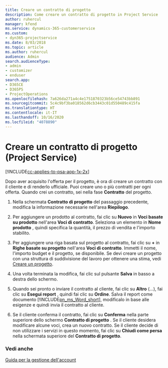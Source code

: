 ```yaml
---
title: Creare un contratto di progetto
description: Come creare un contratto di progetto in Project Service
author: ruhercul
manager: kfend
ms.service: dynamics-365-customerservice
ms.custom:
- dyn365-projectservice
ms.date: 8/03/2018
ms.topic: article
ms.author: ruhercul
audience: Admin
search.audienceType:
- admin
- customizer
- enduser
search.app:
- D365CE
- D365PS
- ProjectOperations
ms.openlocfilehash: 7a626da271a4c4e1751870323b56ce54743bb891
ms.sourcegitcommit: 5c4c9bf3ba018562d6cb3443c01d550489c415fa
ms.translationtype: HT
ms.contentlocale: it-IT
ms.lasthandoff: 10/16/2020
ms.locfileid: "4078890"
---
```

# <a name="create-a-project-contract-project-service"></a>Creare un contratto di progetto (Project Service)

[!INCLUDE[cc-applies-to-psa-app-1x-2x](../includes/cc-applies-to-psa-app-1x-2x.md)]

Dopo aver acquisito l'offerta per il progetto, è ora di creare un contratto con il cliente e di renderlo ufficiale. Puoi creare uno o più contratti per ogni offerta. Quando crei un contratto, sei nella fase **Contratto** del progetto.  
  
1. Nella schermata **Contratto di progetto** del passaggio precedente, modifica la informazione necessarie nell'area **Riepilogo**.  
  
2. Per aggiungere un prodotto al contratto, fai clic su **Nuovo** in **Voci basate su prodotto** nell'area **Voci di contratto**. Seleziona un elemento in **Nome prodotto** , quindi specifica la quantità, il prezzo di vendita e l'importo stabilito.  
  
3. Per aggiungere una riga basata sul progetto al contratto, fai clic su **+** in **Righe basate su progetto** nell'area **Voci di contratto**. Immetti il nome, l'importo budget e il progetto, se disponibile. Se devi creare un progetto con una struttura di suddivisione del lavoro per ottenere una stima, vedi [Creare un progetto](../psa/create-project.md).  
  
4. Una volta terminata la modifica, fai clic sul pulsante **Salva** in basso a destra dello schermo.  
  
5. Quando sei pronto o inviare il contratto al cliente, fai clic su **Altro** (...), fai clic su **Esegui report** , quindi fai clic su **Ordine**. Salva il report come documento [!INCLUDE[pn_ms_Word_short](../includes/pn-ms-word-short.md)], modificalo in base alle esigenze e quindi invia il contratto al cliente.  
  
6. Se il cliente conferma il contratto, fai clic su **Conferma** nella parte superiore dello schermo **Contratto di progetto** . Se il cliente desidera modificare alcune voci, crea un nuovo contratto. Se il cliente decide di non utilizzare i servizi in questo momento, fai clic su **Chiudi come persa** nella schermata superiore del **Contratto di progetto**.  
  
### <a name="see-also"></a>Vedi anche  
 [Guida per la gestione dell'account](../psa/account-manager-guide.md)
